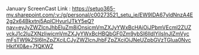 January ScreenCast Link : https://setuo365-my.sharepoint.com/:v:/g/personal/c00273521_setu_ie/EW9IDA67yldNnzA4E2g2x64Bkxtnj5AplCHvurlJTkY5eQ?nav=eyJyZWZlcnJhbEluZm8iOnsicmVmZXJyYWxBcHAiOiJPbmVEcml2ZUZvckJ1c2luZXNzIiwicmVmZXJyYWxBcHBQbGF0Zm9ybSI6IldlYiIsInJlZmVycmFsTW9kZSI6InZpZXciLCJyZWZlcnJhbFZpZXciOiJNeUZpbGVzTGlua0NvcHkifX0&e=7fQKWZ